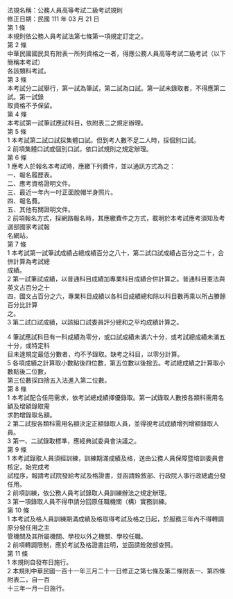 法規名稱：公務人員高等考試二級考試規則  
修正日期：民國 111 年 03 月 21 日  
第 1 條  
本規則依公務人員考試法第七條第一項規定訂定之。  
第 2 條  
中華民國國民具有附表一所列資格之一者，得應公務人員高等考試二級考試（以下簡稱本考試）  
各該類科考試。  
第 3 條  
本考試分二試舉行，第一試為筆試，第二試為口試。第一試未錄取者，不得應第二試。第一試錄  
取資格不予保留。  
第 4 條  
本考試第一試筆試應試科目，依附表二之規定辦理。  
第 5 條  
1 本考試第二試口試採集體口試。但到考人數不足二人時，採個別口試。  
2 前項集體口試或個別口試，依口試規則之規定辦理。  
第 6 條  
1 應考人於報名本考試時，應繳下列費件，並以通訊方式為之：  
一、報名履歷表。  
二、應考資格證明文件。  
三、最近一年內一吋正面脫帽半身照片。  
四、報名費。  
五、其他有關證明文件。  
2 前項報名方式，採網路報名時，其應繳費件之方式，載明於本考試應考須知及考選部國家考試報  
名網站。  
第 7 條  
1 本考試第一試筆試成績占總成績百分之八十，第二試口試成績占百分之二十，合併計算為考試總  
成績。  
2 第一試筆試成績，以普通科目成績加專業科目成績合併計算之。普通科目憲法與英文占百分之十  
四，國文占百分之六，專業科目成績以各科目成績總和除以科目數再乘以所占賸餘百分比計算  
之。  
3 第二試口試成績，以該組口試委員評分總和之平均成績計算之。  


4 筆試應試科目有一科成績為零分，或口試成績未滿六十分，或考試總成績未滿五十分，或特定科  
目未達規定最低分數者，均不予錄取。缺考之科目，以零分計算。  
5 各項成績之計算取小數點後四位數，第五位數以後捨去。考試總成績之計算取小數點後二位數，  
第三位數採四捨五入法進入第二位數。  
第 8 條  
1 本考試配合任用需求，依考試總成績擇優錄取。第一試錄取人數按各類科需用名額及增額錄取需  
求酌增錄取名額。  
2 第二試按各類科需用名額決定正額錄取人員，並得視考試成績增列增額錄取人員。  
3 第一、二試錄取標準，應經典試委員會決議之。  
第 9 條  
1 本考試錄取人員須經訓練，訓練期滿成績及格，送由公務人員保障暨培訓委員會核定，始完成考  
試程序，報請考試院發給考試及格證書，並函請銓敘部、行政院人事行政總處分發任用。  
2 前項訓練，依公務人員考試錄取人員訓練辦法之規定辦理。  
3 第一項錄取人員不得申請分回原任職機關（構）實務訓練。  
第 10 條  
1 本考試及格人員訓練期滿成績及格取得考試及格之日起，於服務三年內不得轉調原分發任用之主  
管機關及其所屬機關、學校以外之機關、學校任職。  
2 前項轉調限制，應於考試及格證書註明，並函請銓敘部查照。  
第 11 條  
1 本規則自發布日施行。  
2 本規則中華民國一百十一年三月二十一日修正之第七條及第二條附表一、第四條附表二，自一百  
十三年一月一日施行。  


